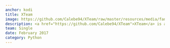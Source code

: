 ```yaml
---
anchor: kodi
title: XTeam
image: https://github.com/Calebe94/XTeam/raw/master/resources/media/fanart.jpg?raw=true
description: <a href="https://github.com/Calebe94/XTeam">XTeam</a> is a Kodi addon and has the purpose to bring full control over your Steam games inside Kodi environment. Its design is simple and follows the style of the theme you have chosen.
team: Single
date: February 2017
category: Python
---
```

